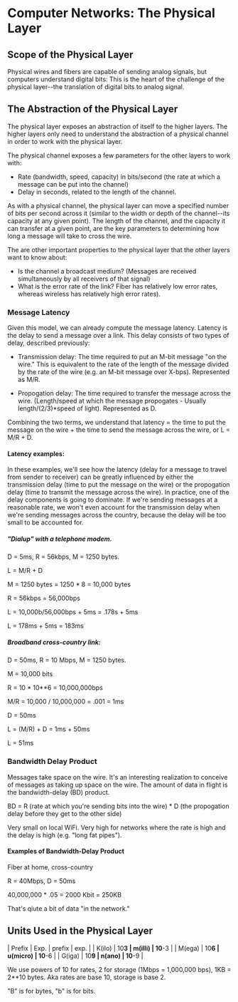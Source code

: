# Computer Networks: The Physical Layer

## Scope of the Physical Layer

Physical wires and fibers are capable of sending analog signals, but computers understand digital bits: This is the heart of the challenge of the physical layer--the translation of digital bits to analog signal. 

## The Abstraction of the Physical Layer

The physical layer exposes an abstraction of itself to the higher layers. The higher layers only need to understand the abstraction of a physical channel in order to work with the physical layer. 

The physical channel exposes a few parameters for the other layers to work with:

* Rate (bandwidth, speed, capacity) in bits/second (the rate at which a message can be put into the channel)
* Delay in seconds, related to the length of the channel. 

As with a physical channel, the physical layer can move a specified number of bits per second across it (similar to the width or depth of the channel--its capacity at any given point). The length of the channel, and the capacity it can transfer at a given point, are the key parameters to determining how long a message will take to cross the wire.

The are other important properties to the physical layer that the other layers want to know about:

* Is the channel a broadcast medium? (Messages are received simultaneously by all receivers of that signal)
* What is the error rate of the link? Fiber has relatively low error rates, whereas wireless has relatively high error rates). 

### Message Latency

Given this model, we can already compute the message latency. Latency is the delay to send a message over a link. This delay consists of two types of delay, described previously:

* Transmission delay: The time required to put an M-bit message "on the wire." This is equivalent to the rate of the length of the message divided by the rate of the wire (e.g. an M-bit message over X-bps). Represented as M/R.

* Propogation delay: The time required to transfer the message across the wire. (Length/speed at which the message propogates - Usually length/(2/3)*speed of light). Represented as D.

Combining the two terms, we understand that latency = the time to put the message on the wire + the time to send the message across the wire, or L = M/R + D.

#### Latency examples:

In these examples, we'll see how the latency (delay for a message to travel from sender to receiver) can be greatly influenced by either the transmission delay (time to put the message on the wire) or the propogation delay (time to transmit the message across the wire). In practice, one of the delay components is going to dominate. If we're sending messages at a reasonable rate, we won't even account for the transmission delay when we're sending messages across the country, because the delay will be too small to be accounted for. 

##### "Dialup" with a telephone modem. 

D = 5ms, R = 56kbps, M = 1250 bytes.

L = M/R + D

M = 1250 bytes = 1250 * 8 = 10,000 bytes

R = 56kbps = 56,000bps

L = 10,000b/56,000bps + 5ms = .178s + 5ms

L = 178ms + 5ms = 183ms

##### Broadband cross-country link: 

D = 50ms, R = 10 Mbps, M = 1250 bytes.

M = 10,000 bits

R = 10 * 10**6 = 10,000,000bps

M/R = 10,000 / 10,000,000 = .001 = 1ms

D = 50ms

L = (M/R) + D = 1ms + 50ms

L = 51ms

### Bandwidth Delay Product

Messages take space on the wire. It's an interesting realization to conceive of messages as taking up space on the wire. The amount of data in flight is the bandwidth-delay (BD) product.

BD = R (rate at which you're sending bits into the wire) * D (the propogation delay before they get to the other side)

Very small on local WiFi. Very high for networks where the rate is high and the delay is high (e.g. "long fat pipes"). 

#### Examples of Bandwidth-Delay Product

Fiber at home, cross-country

R = 40Mbps, D = 50ms

40,000,000 * .05 = 2000 Kbit = 250KB

That's qiute a bit of data "in the network."

## Units Used in the Physical Layer

| Prefix | Exp.  | prefix   | exp.   |
| K(ilo) | 10**3 | m(illi)  | 10**-3 |
| M(ega) | 10**6 | u(micro) | 10**-6 |
| G(iga) | 10**9 | n(ano)   | 10**-9 |

We use powers of 10 for rates, 2 for storage (1Mbps = 1,000,000 bps), 1KB = 2**10 bytes. Aka rates are base 10, storage is base 2.

"B" is for bytes, "b" is for bits.